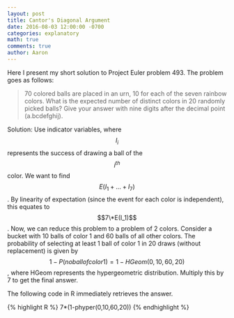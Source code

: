 ```yaml
---
layout: post
title: Cantor's Diagonal Argument 
date: 2016-08-03 12:00:00 -0700
categories: explanatory 
math: true
comments: true
author: Aaron
---
```

Here I present my short solution to Project Euler problem 493. The problem goes as follows:

>70 colored balls are placed in an urn, 10 for each of the seven rainbow colors. What is the expected number of distinct colors in 20 randomly picked balls? Give your answer with nine digits after the decimal point (a.bcdefghij).

Solution: Use indicator variables, where $$I_i$$ represents the success of drawing a ball of the  $$i^{th}$$ color. We want to find $$E(I_1+\ldots+I_7)$$. By linearity of expectation (since the event for each color is independent), this equates to $$7\*E(I_1)$$. Now, we can reduce this problem to a problem of 2 colors. Consider a bucket with 10 balls of color 1 and 60 balls of all other colors. The probability of selecting at least 1 ball of color 1 in 20 draws (without replacement) is given by $$1-P(no ball of color 1) = 1-HGeom(0,10,60,20)$$, where HGeom represents the hypergeometric distribution. Multiply this by 7 to get the final answer.

The following code in R immediately retrieves the answer.

{% highlight R %}
7\*(1-phyper(0,10,60,20))
{% endhighlight %}